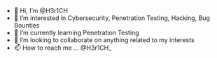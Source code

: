 - 👋 Hi, I’m @H3r1CH
- 👀 I’m interested in Cybersecurity, Penetration Testing, Hacking, Bug Bounties
- 🌱 I’m currently learning Penetration Testing
- 💞️ I’m looking to collaborate on anything related to my interests
- 📫 How to reach me ... @H3r1CH_

<!---
H3r1CH/H3r1CH is a ✨ special ✨ repository because its `README.md` (this file) appears on your GitHub profile.
You can click the Preview link to take a look at your changes.
--->

